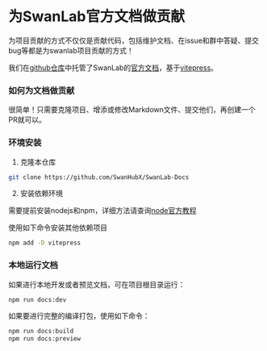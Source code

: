 # 为SwanLab官方文档做贡献

为项目贡献的方式不仅仅是贡献代码，包括维护文档、在issue和群中答疑、提交bug等都是为swanlab项目贡献的方式！

我们在[github仓库](https://github.com/SwanHubX/SwanLab-Docs)中托管了SwanLab的[官方文档](https://docs.swanlab.cn)，基于[vitepress](https://vitepress.dev/zh/guide/getting-started)。

### 如何为文档做贡献

很简单！只需要克隆项目、增添或修改Markdown文件、提交他们，再创建一个PR就可以。

### 环境安装

1. 克隆本仓库

```bash
git clone https://github.com/SwanHubX/SwanLab-Docs
```

2. 安装依赖环境

需要提前安装nodejs和npm，详细方法请查询[node官方教程](https://nodejs.org/en/download/package-manager)

使用如下命令安装其他依赖项目

```bash
npm add -D vitepress
```

### 本地运行文档

如果进行本地开发或者预览文档，可在项目根目录运行：

```bash
npm run docs:dev
```

如果要进行完整的编译打包，使用如下命令：

```bash
npm run docs:build
npm run docs:preview
```